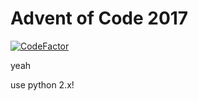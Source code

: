 # Advent of Code 2017

[![CodeFactor](https://www.codefactor.io/repository/github/laszlokiraly/adventofcode-2017/badge)](https://www.codefactor.io/repository/github/laszlokiraly/adventofcode-2017)

yeah

use python 2.x!
